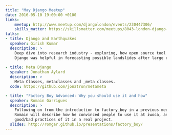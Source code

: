 ```yaml
---
title: "May Django Meetup"
date: 2016-05-10 19:00:00 +0100
links:
    meetup: http://www.meetup.com/djangolondon/events/230447306/
    skills_matter: https://skillsmatter.com/meetups/8043-london-django-may-meetup
talks:
- title: Django and Earthquakes
  speaker: Girish Kumar
  description: >
    Deep dive into research industry - exploring, how open source tool such as
    Django was helpful in forecasting possible landslides after large earthquake.
    
- title: Meta Django
  speaker: Jonathan Aylard
  description: >
    Meta Classes, metaclasses and _meta classes.
  code: https://github.com/jonatron/metameta

- title: "Factory Boy Advanced: Why you should use it and how"
  speaker: Romain Garrigues
  description: >
    Following on from the introduction to factory_boy in a previous meetup,
    Romain will describe how he convinced people to use it at iwoca, and some
    good/bad practices of it in a real project.
  slides: http://romgar.github.io/presentations/factory_boy/
---
```

